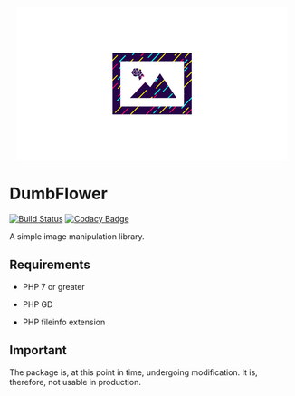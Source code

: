 <p align="center">
	<img src="https://github.com/ace411/dumbflower/blob/master/assets/icon.png">
</p>

# DumbFlower

[![Build Status](https://travis-ci.org/ace411/dumbflower.svg?branch=master)](https://travis-ci.org/ace411/dumbflower)
[![Codacy Badge](https://api.codacy.com/project/badge/Grade/86961fde07564ec388c4a93582f6ba7a)](https://www.codacy.com/app/ace411/dumbflower?utm_source=github.com&amp;utm_medium=referral&amp;utm_content=ace411/dumbflower&amp;utm_campaign=Badge_Grade)


A simple image manipulation library. 

## Requirements

- PHP 7 or greater

- PHP GD

- PHP fileinfo extension

## Important

The package is, at this point in time, undergoing modification. It is, therefore, not usable in production.
